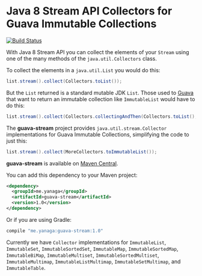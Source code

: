# Java 8 Stream API Collectors for Guava Immutable Collections
[![Build Status](https://travis-ci.org/yanaga/guava-stream.svg?branch=master)](https://travis-ci.org/yanaga/guava-stream)

With Java 8 Stream API you can collect the elements of your ```Stream``` using one of the many methods of the ```java.util.Collectors``` class.

To collect the elements in a ```java.util.List``` you would do this:

```java
list.stream().collect(Collectors.toList());
```

But the ```List``` returned is a standard mutable JDK ```List```. Those used to [Guava](https://github.com/google/guava) that want to return an immutable collection like ```ImmutableList``` would have to do this:

```java
list.stream().collect(Collectors.collectingAndThen(Collectors.toList(), ImmutableList::copyOf));
```

The **guava-stream** project provides ```java.util.stream.Collector``` implementations for Guava Immutable Collections, simplifying the code to just this:

```java
list.stream().collect(MoreCollectors.toImmutableList());
```

**guava-stream** is available on [Maven Central](http://search.maven.org/#search%7Cga%7C1%7Ca%3A%22guava-stream%22).

You can add this dependency to your Maven project:

```xml
<dependency>
  <groupId>me.yanaga</groupId>
  <artifactId>guava-stream</artifactId>
  <version>1.0</version>
</dependency>
```

Or if you are using Gradle:

```groovy
compile "me.yanaga:guava-stream:1.0"
```

Currently we have ```Collector``` implementations for ```ImmutableList```, ```ImmutableSet```, ```ImmutableSortedSet```, ```ImmutableMap```, ```ImmutableSortedMap```, ```ImmutableBiMap```, ```ImmutableMultiset```, ```ImmutableSortedMultiset```, ```ImmutableMultimap```, ```ImmutableListMultimap```, ```ImmutableSetMultimap```, and ```ImmutableTable```.
